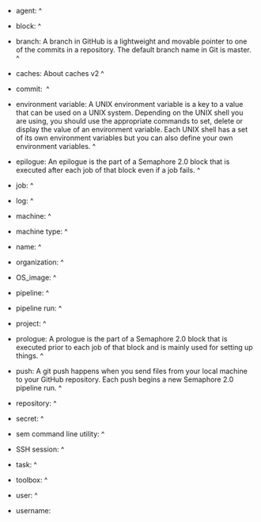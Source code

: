 * agent:
^

* block:
^

* branch: A branch in GitHub is a lightweight and movable pointer to one
  of the commits in a repository. The default branch name in Git is
  master.
^

* caches: About caches v2
^

* commit: 
^

* environment variable: A UNIX environment variable is a key to a value
  that can be used on a UNIX system. Depending on the UNIX shell you are
  using, you should use the appropriate commands to set, delete or
  display the value of an environment variable. Each UNIX shell has a
  set of its own environment variables but you can also define your own
  environment variables.
^

* epilogue: An epilogue is the part of a Semaphore 2.0 block that is
  executed after each job of that block even if a job fails.
^

* job:
^

* log:
^

* machine:
^

* machine type:
^

* name:
^

* organization:
^

* OS\_image:
^

* pipeline:
^

* pipeline run:
^

* project:
^

* prologue: A prologue is the part of a Semaphore 2.0 block that is
  executed prior to each job of that block and is mainly used for
  setting up things.
^

* push: A git push happens when you send files from your local machine
  to your GitHub repository. Each push begins a new Semaphore 2.0
  pipeline run.
^

* repository:
^

* secret:
^

* sem command line utility:
^

* SSH session:
^

* task:
^

* toolbox:
^

* user:
^

* username:

